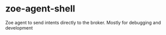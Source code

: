 zoe-agent-shell
================

Zoe agent to send intents directly to the broker. Mostly for debugging and development
